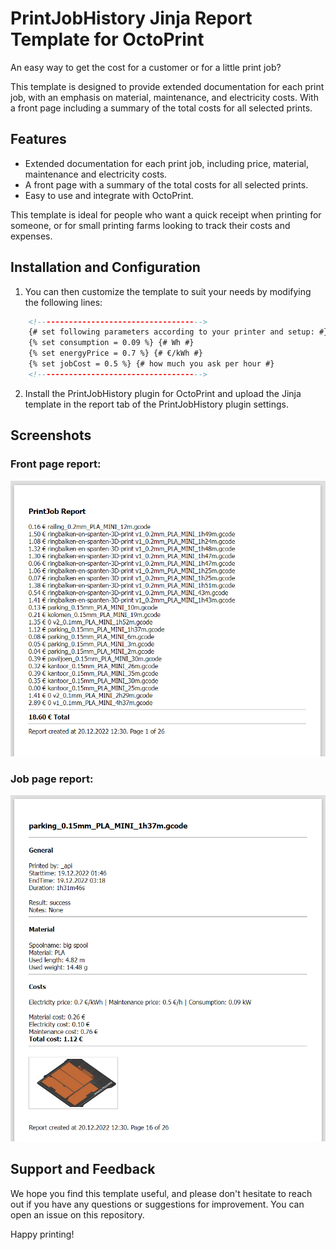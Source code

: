 # PrintJobHistory Jinja Report Template for OctoPrint
An easy way to get the cost for a customer or for a little print job?

This template is designed to provide extended documentation for each print job, with an emphasis on material, maintenance, and electricity costs. With a front page including a summary of the total costs for all selected prints.

## Features
- Extended documentation for each print job, including price, material, maintenance and electricity costs.
- A front page with a summary of the total costs for all selected prints.
- Easy to use and integrate with OctoPrint.

This template is ideal for people who want a quick receipt when printing for someone, or for small printing farms looking to track their costs and expenses.

## Installation and Configuration
1. You can then customize the template to suit your needs by modifying the following lines:

~~~~html
	<!------------------------------------->
	{# set following parameters according to your printer and setup: #}
	{% set consumption = 0.09 %} {# Wh #}
	{% set energyPrice = 0.7 %} {# €/kWh #}
	{% set jobCost = 0.5 %} {# how much you ask per hour #}
	<!------------------------------------->
~~~~

2. Install the PrintJobHistory plugin for OctoPrint and upload the Jinja template in the report tab of the PrintJobHistory plugin settings. 

## Screenshots
### Front page report:
![Front page](screenshots\Front-page.png)
### Job page report:
![Job page](screenshots\Job-example.png)


## Support and Feedback
We hope you find this template useful, and please don't hesitate to reach out if you have any questions or suggestions for improvement. You can open an issue on this repository.

Happy printing!
